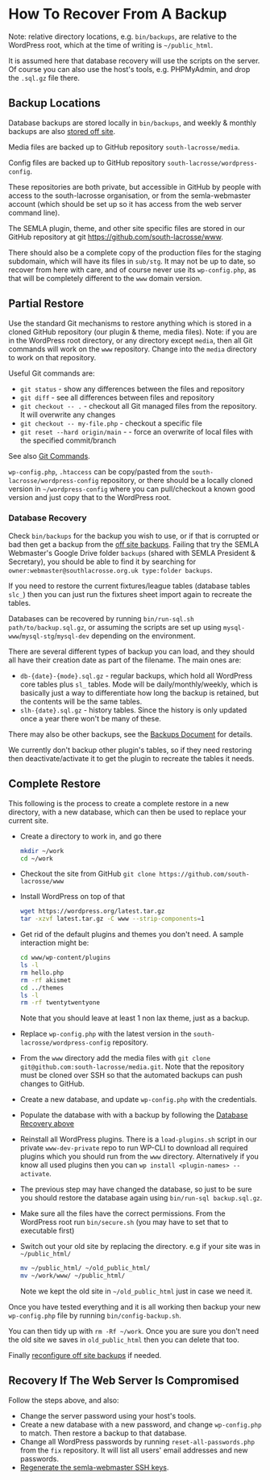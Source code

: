 # How To Recover From A Backup

Note: relative directory locations, e.g. `bin/backups`, are relative to the WordPress root, which at the time of writing is `~/public_html`.

It is assumed here that database recovery will use the scripts on the server. Of course you can also use the host's tools, e.g. PHPMyAdmin, and drop the `.sql.gz` file there.

## Backup Locations

Database backups are stored locally in `bin/backups`, and weekly & monthly backups are also [stored off site](off-site-backups.md#how-to-recover-and-backup).

Media files are backed up to GitHub repository `south-lacrosse/media`.

Config files are backed up to GitHub repository `south-lacrosse/wordpress-config`.

These repositories are both private, but accessible in GitHub by people with access to the south-lacrosse organisation, or from the semla-webmaster account (which should be set up so it has access from the web server command line).

The SEMLA plugin, theme, and other site specific files are stored in our GitHub repository at git <https://github.com/south-lacrosse/www>.

There should also be a complete copy of the production files for the staging subdomain, which will have its files in `sub/stg`. It may not be up to date, so recover from here with care, and of course never use its `wp-config.php`, as that will be completely different to the `www` domain version.

## Partial Restore

Use the standard Git mechanisms to restore anything which is stored in a cloned GitHub repository (our plugin & theme, media files). Note: if you are in the WordPress root directory, or any directory except `media`, then all Git commands will work on the `www` repository. Change into the `media` directory to work on that repository.

Useful Git commands are:

* `git status` - show any differences between the files and repository
* `git diff` - see all differences between files and repository
* `git checkout -- .` - checkout all Git managed files from the repository. It will overwrite any changes
* `git checkout -- my-file.php` - checkout a specific file
* `git reset --hard origin/main` - - force an overwrite of local files with the specified commit/branch

See also [Git Commands](development-help.md#git-commands).

`wp-config.php`, `.htaccess` can be copy/pasted from the `south-lacrosse/wordpress-config` repository, or there should be a locally cloned version in `~/wordpress-config` where you can pull/checkout a known good version and just copy that to the WordPress root.

### Database Recovery

Check `bin/backups` for the backup you wish to use, or if that is corrupted or bad then get a backup from the [off site backups](off-site-backups.md#how-to-recover-and-backup). Failing that try the SEMLA Webmaster's Google Drive folder `backups` (shared with SEMLA President & Secretary), you should be able to find it by searching for `owner:webmaster@southlacrosse.org.uk type:folder backups`.

If you need to restore the current fixtures/league tables (database tables `slc_`) then you can just run the fixtures sheet import again to recreate the tables.

Databases can be recovered by running `bin/run-sql.sh path/to/backup.sql.gz`, or assuming the scripts are set up using `mysql-www`/`mysql-stg`/`mysql-dev` depending on the environment.

There are several different types of backup you can load, and they should all have their creation date as part of the filename. The main ones are:

* `db-{date}-{mode}.sql.gz` - regular backups, which hold all WordPress core tables plus `sl_` tables. Mode will be daily/monthly/weekly, which is basically just a way to differentiate how long the backup is retained, but the contents will be the same tables.
* `slh-{date}.sql.gz` - history tables. Since the history is only updated once a year there won't be many of these.

There may also be other backups, see the [Backups Document](backups.md#database-backups) for details.

We currently don't backup other plugin's tables, so if they need restoring then deactivate/activate it to get the plugin to recreate the tables it needs.

## Complete Restore

This following is the process to create a complete restore in a new directory, with a new database, which can then be used to replace your current site.

* Create a directory to work in, and go there

    ```bash
    mkdir ~/work
    cd ~/work
    ```

* Checkout the site from GitHub `git clone https://github.com/south-lacrosse/www`
* Install WordPress on top of that

    ```bash
    wget https://wordpress.org/latest.tar.gz
    tar -xzvf latest.tar.gz -C www --strip-components=1
    ```

* Get rid of the default plugins and themes you don't need. A sample interaction might be:

    ```bash
    cd www/wp-content/plugins
    ls -l
    rm hello.php
    rm -rf akismet
    cd ../themes
    ls -l
    rm -rf twentytwentyone
    ```

    Note that you should leave at least 1 non lax theme, just as a backup.

* Replace `wp-config.php` with the latest version in the `south-lacrosse/wordpress-config` repository.
* From the `www` directory add the media files with `git clone git@github.com:south-lacrosse/media.git`. Note that the repository must be cloned over SSH so that the automated backups can push changes to GitHub.
* Create a new database, and update `wp-config.php` with the credentials.
* Populate the database with with a backup by following the [Database Recovery above](#database-recovery)
* Reinstall all WordPress plugins. There is a `load-plugins.sh` script in our private `www-dev-private` repo to run WP-CLI to download all required plugins which you should run from the `www` directory. Alternatively if you know all used plugins then you can `wp install <plugin-names> --activate`.
* The previous step may have changed the database, so just to be sure you should restore the database again using `bin/run-sql backup.sql.gz`.
* Make sure all the files have the correct permissions. From the WordPress root run `bin/secure.sh` (you may have to set that to executable first)
* Switch out your old site by replacing the directory. e.g if your site was in `~/public_html/`

    ```bash
    mv ~/public_html/ ~/old_public_html/
    mv ~/work/www/ ~/public_html/
    ```

    Note we kept the old site in `~/old_public_html` just in case we need it.

Once you have tested everything and it is all working then backup your new `wp-config.php` file by running `bin/config-backup.sh`.

You can then tidy up with `rm -Rf ~/work`. Once you are sure you don't need the old site we saves in `old_public_html` then you can delete that too.

Finally [reconfigure off site backups](off-site-backups.md#configuring) if needed.

## Recovery If The Web Server Is Compromised

Follow the steps above, and also:

* Change the server password using your host's tools.
* Create a new database with a new password, and change `wp-config.php` to match. Then restore a backup to that database.
* Change all WordPress passwords by running `reset-all-passwords.php` from the `fix` repository. It will list all users' email addresses and new passwords.
* [Regenerate the semla-webmaster SSH keys](setting-up-server.md#regenerating-ssh-keys-for-semla-webmaster).
